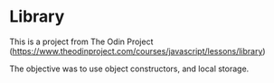 # Library

This is a project from The Odin Project (https://www.theodinproject.com/courses/javascript/lessons/library)

The objective was to use object constructors, and local storage.
